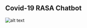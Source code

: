 ## Covid-19 RASA Chatbot

![alt text](https://www.google.com/url?sa=i&url=https%3A%2F%2Fdelhi.apollohospitals.com%2Fblog%2Fwhat-must-know-to-protect-from-covid-19%2F&psig=AOvVaw1aVlWgftiAXgICWebhecGq&ust=1602308471931000&source=images&cd=vfe&ved=0CAIQjRxqFwoTCODhpafmpuwCFQAAAAAdAAAAABAD)

